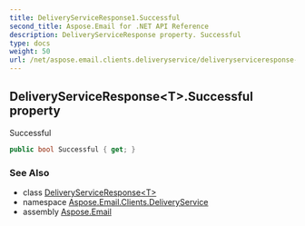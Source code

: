 ```yaml
---
title: DeliveryServiceResponse1.Successful
second_title: Aspose.Email for .NET API Reference
description: DeliveryServiceResponse property. Successful
type: docs
weight: 50
url: /net/aspose.email.clients.deliveryservice/deliveryserviceresponse-1/successful/
---
```

## DeliveryServiceResponse&lt;T&gt;.Successful property

Successful

```csharp
public bool Successful { get; }
```

### See Also

* class [DeliveryServiceResponse&lt;T&gt;](../)
* namespace [Aspose.Email.Clients.DeliveryService](../../deliveryserviceresponse-1/)
* assembly [Aspose.Email](../../../)


